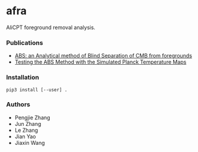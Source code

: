 # afra

AliCPT foreground removal analysis.

### Publications

- [ABS: an Analytical method of Blind Separation of CMB from foregrounds](https://academic.oup.com/mnras/article/484/2/1616/5289912)
- [Testing the ABS Method with the Simulated Planck Temperature Maps](https://iopscience.iop.org/article/10.3847/1538-4365/aaef7a)

### Installation

``` pip3 install [--user] . ```

### Authors

- Pengjie Zhang
- Jun Zhang
- Le Zhang
- Jian Yao
- Jiaxin Wang
